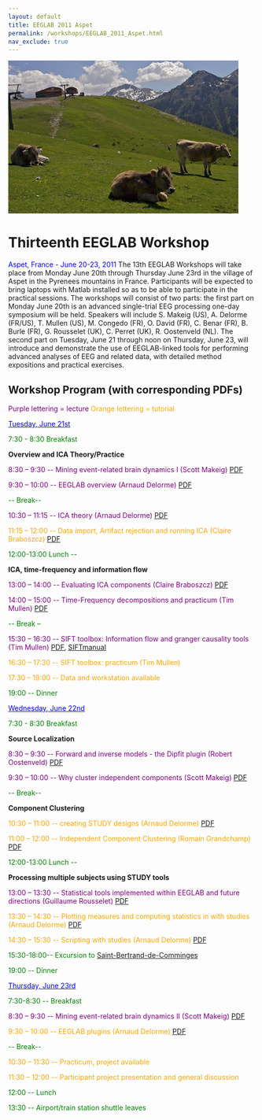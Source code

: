 ```yaml
---
layout: default
title: EEGLAB 2011 Aspet
permalink: /workshops/EEGLAB_2011_Aspet.html
nav_exclude: true
---
```


![250px\|thumb\|right\|upright=2.5\|Cows breeding in the Pyrenees moutain range](/assets/images/Cow-breeds.jpg)


Thirteenth EEGLAB Workshop
==========================

<span style="color: blue">Aspet, France - June 20-23, 2011</span>
The 13th EEGLAB Workshops will take place from Monday June 20th through
Thursday June 23rd in the village of Aspet in the Pyrenees mountains in
France. Participants will be expected to bring laptops with Matlab
installed so as to be able to participate in the practical sessions. The
workshops will consist of two parts: the first part on Monday June 20th
is an advanced single-trial EEG processing one-day symposium will be
held. Speakers will include S. Makeig (US), A. Delorme (FR/US), T.
Mullen (US), M. Congedo (FR), O. David (FR), C. Benar (FR), B. Burle
(FR), G. Rousselet (UK), C. Perret (UK), R. Oostenveld (NL). The second
part on Tuesday, June 21 through noon on Thursday, June 23, will
introduce and demonstrate the use of EEGLAB-linked tools for performing
advanced analyses of EEG and related data, with detailed method
expositions and practical exercises.

Workshop Program (with corresponding PDFs)
------------------------------------------

<span style="color: purple">Purple lettering = lecture</span>
<span style="color: orange">Orange lettering = tutorial</span>


<u><span style="color: blue">Tuesday, June 21st</span></u>


<span style="color: green">7:30 - 8:30 Breakfast</span>

<!-- -->


**Overview and ICA Theory/Practice**


<span style="color: purple">8:30 – 9:30 -- Mining event-related brain dynamics I (Scott Makeig)</span> [PDF](https://sccn.ucsd.edu/githubwiki/files/eeglab2011_sm_mining_brain_dynamics.pdf)

<span style="color: purple">9:30 – 10:00 -- EEGLAB overview (Arnaud Delorme)</span> [PDF](https://sccn.ucsd.edu/githubwiki/files/eeglab2011_ad_eeglab_overview.pdf)

<span style="color: green">-- Break--</span>

<span style="color: purple">10:30 – 11:15 -- ICA theory (Arnaud Delorme)</span>
[PDF](https://sccn.ucsd.edu/githubwiki/files/eeglab2011_ad_lecture_ica.pdf)

<span style="color: orange">11:15 – 12:00 -- Data import, Artifact rejection and running ICA (Claire Braboszcz)</span>
[PDF](https://sccn.ucsd.edu/githubwiki/files/eeglab2011_cb_evaluate_ic.pdf)
<!-- -->


<span style="color: green">12:00-13:00 Lunch --</span>

<!-- -->


**ICA, time-frequency and information flow**


<span style="color: purple">13:00 – 14:00 -- Evaluating ICA components (Claire Braboszcz)</span>
[PDF](https://sccn.ucsd.edu/githubwiki/files/eeglab2011_cb_evaluate_ic.pdf)

<font color = purple>14:00 – 15:00 -- Time-Frequency decompositions and
practicum (Tim Mullen)</font>
[PDF](https://sccn.ucsd.edu/githubwiki/files/eeglab2011_tm_time_frequency.pdf)
<!-- -->



<span style="color: green">-- Break –</span>

<!-- -->



<span style="color: purple">15:30 – 16:30 -- SIFT toolbox: Information flow and granger causality tools (Tim Mullen)</span>
[PDF](https://sccn.ucsd.edu/githubwiki/files/eeglab2011_tm_sift.pdf), [SIFTmanual](https://sccn.ucsd.edu/githubwiki/files/eeglab2011_tm_sift.pdf)

<span style="color: orange">16:30 – 17:30 -- SIFT toolbox: practicum (Tim Mullen)</span>

<!-- -->



<span style="color: orange">17:30 – 19:00 -- Data and workstation available</span>

<!-- -->


<span style="color: green">19:00 -- Dinner</span>

<u><span style="color: blue">Wednesday, June 22nd</span></u>


<span style="color: green">7:30 - 8:30 Breakfast</span>

<!-- -->


**Source Localization**


<span style="color: purple">8:30 – 9:30 -- Forward and inverse models - the Dipfit plugin (Robert Oostenveld)</span>
[PDF](https://sccn.ucsd.edu/githubwiki/files/eeglab2011_ro_source_modeling.pdf)

<span style="color: purple">9:30 – 10:00 -- Why cluster independent components (Scott Makeig)</span>
[PDF](https://sccn.ucsd.edu/githubwiki/files/eeglab2011_sm_why_cluster.pdf)
<!-- -->



<span style="color: green">-- Break--</span>

<!-- -->


**Component Clustering**


<span style="color: orange">10:30 – 11:00 -- creating STUDY designs (Arnaud Delorme)</span> [PDF](https://sccn.ucsd.edu/githubwiki/files/eeglab2011_ad_study_design.pdf)

<span style="color:  orange">11:00 – 12:00 -- Independent Component Clustering (Romain Grandchamp)</span> [PDF](https://sccn.ucsd.edu/githubwiki/files/eeglab2011_rm_study_clustering.pdf)
<!-- -->


<span style="color: green">12:00-13:00 Lunch --</span>

<!-- -->


**Processing multiple subjects using STUDY tools**


<span style="color: purple">13:00 – 13:30 -- Statistical tools implemented within EEGLAB and future directions (Guillaume Rousselet)</span>
[PDF](https://sccn.ucsd.edu/githubwiki/files/11_aspet_eeglab_statistics.pdf)

<span style="color: orange">13:30 – 14:30 -- Plotting measures and computing statistics in with studies (Arnaud Delorme)</span>
[PDF](https://sccn.ucsd.edu/githubwiki/files/eeglab2011_ad_study_plot_stats.pdf)

<span style="color: orange">14:30 – 15:30 -- Scripting with studies (Arnaud Delorme)</span>
[PDF](https://sccn.ucsd.edu/githubwiki/files/eeglab2011_ad_study_advanced_and_scripts.pdf)
<!-- -->


<span style="color: green">15:30-18:00-- Excursion to [Saint-Bertrand-de-Comminges](http://en.wikipedia.org/wiki/Saint-Bertrand-de-Comminges)</span>

<!-- -->


<span style="color: green">19:00 -- Dinner </span>

<u><span style="color: blue">Thursday, June 23rd</span></u>


<span style="color: green">7:30-8:30 -- Breakfast</span>

<!-- -->



<span style="color: purple">8:30 – 9:30 -- Mining event-related brain dynamics II (Scott Makeig)</span>
[PDF](https://sccn.ucsd.edu/githubwiki/files/eeglab2011_sm_mining_brain_dynamics2.pdf)

<span style="color: orange">9:30 – 10:00 -- EEGLAB plugins (Arnaud Delorme)</span>
[PDF](https://sccn.ucsd.edu/githubwiki/files/eeglab2011_ad_eeglab_plugins.pdf)
<!-- -->



<span style="color: green">-- Break--</span>

<!-- -->



<span style="color: orange">10:30 – 11:30 -- Practicum, project available</span>

<span style="color: orange">11:30 – 12:00 -- Participant project presentation and general discussion</span>

<!-- -->


<span style="color: green">12:00 -- Lunch</span>

<!-- -->


<span style="color: green">13:30 -- Airport/train station shuttle leaves</span>

